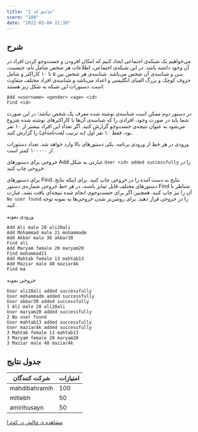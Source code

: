 ```yaml
---
title: "چالش کد 2"
score: "100"
date: "2022-03-04 22:30"
---
```



## شرح

می‌خواهیم یک شبکه‌ی اجتماعی ایجاد کنیم که امکان افزودن و جست‌وجو کردن افراد در آن وجود داشته باشد. در این شبکه‌ی اجتماعی، اطلاعات هر شخص شامل نام، جنسیت، سن و شناسه‌ی آن شخص می‌باشد. شناسه‌ی هر شخص بین ۵ تا ۱۰ کاراکتر و شامل حروف کوچک و بزرگ الفبای انگلیسی و اعداد می‌باشد و شناسه‌ی افراد مختلف متفاوت است. دستورات این شبکه به شکل زیر هستند:  

```text
Add <username> <gender> <age> <id>
Find <id>
```

در دستور دوم ممکن است شناسه‌ی نوشته شده معرف یک شخص نباشد؛ در این صورت شما باید در صورت وجود، افرادی را که شناسه‌ی آن‌ها با کاراکترهای نوشته شده شروع می‌شود به عنوان نتیجه‌ی جست‌وجو گزارش کنید. اگر تعداد این افراد بیشتر از ۱۰ نفر بود، فقط ۱۰ نفر اول (به ترتیب لغت‌نامه‌ای) را گزارش کنید.  

ورودی
در هر خط از ورودی برنامه، یکی دستورهای بالا وارد خواهد شد. تعداد دستورات از ۱۰۰۰۰۰ کمتر است.  

خروجی
برای دستورهای Add عبارتی به شکل `User <id> added successfully` را در خروجی چاپ کنید.  

برای دستورهای 
Find، 
نتایج به دست آمده را در خروجی چاپ کنید. برای اینکه نتایج دستورهای مختلف قابل تمایز باشند، در هر خط خروجی شماره‌ی دستور 
Find 
متناظر با آن را نیز چاپ کنید.
همچنین اگر برای جست‌وجوی انجام شده نتیجه‌ای یافت نشد، عبارت 
`No user found` 
را در خروجی قرار دهید. 
برای روشن‌تر شدن خروجی‌ها به نمونه توجه کنید.  

ورودی نمونه  

```text
Add Ali male 20 ali20ali
Add Mohammad male 21 mohammadm
Add Akbar male 30 akbar30
Find ali
Add Maryam female 20 maryam20
Find mohammad21
Add Mahtab female 13 mahtab13
Add Maziar male 40 maziarAk
Find ma
```

خروجی نمونه  

```text
User ali20ali added successfully
User mohammadm added successfully
User akbar30 added successfully
1 Ali male 20 ali20ali
User maryam20 added successfully
2 No user found
User mahtab13 added successfully
User maziarAk added successfully
3 Mahtab female 13 mahtab13
3 Maryam female 20 maryam20
3 Maziar male 40 maziarAk
```

## جدول نتایج

| شرکت کنندگان | امتیازات |
| ------------- | --- |
| mahdibahramih | 100 |
| mitiebh       | 50  |
| amirihusayn   | 50  |

[مشاهده ی چالش در کوئرا](https://quera.org/problemset/9742/)  
